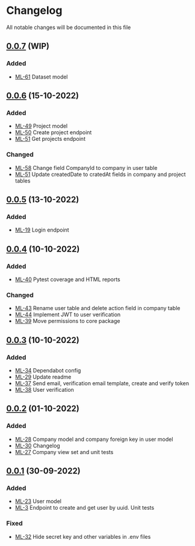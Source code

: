 # Changelog

All notable changes will be documented in this file

## [0.0.7](https://github.com/pablobascunana/youml-manager/compare/cd3a3b9...develop) (WIP)

### Added
*  [ML-61](https://youml.atlassian.net/browse/ML-61) Dataset model


## [0.0.6](https://github.com/pablobascunana/youml-manager/compare/34864f4...cd3a3b9) (15-10-2022)

### Added
*  [ML-49](https://youml.atlassian.net/browse/ML-49) Project model
*  [ML-50](https://youml.atlassian.net/browse/ML-50) Create project endpoint
*  [ML-51](https://youml.atlassian.net/browse/ML-51) Get projects endpoint


### Changed
*  [ML-58](https://youml.atlassian.net/browse/ML-58) Change field CompanyId to company in user table
*  [ML-51](https://youml.atlassian.net/browse/ML-51) Update createdDate to cratedAt fields in company and project tables


## [0.0.5](https://github.com/pablobascunana/youml-manager/compare/fdf8a8d...34864f4) (13-10-2022)

### Added
*  [ML-19](https://youml.atlassian.net/browse/ML-19) Login endpoint

## [0.0.4](https://github.com/pablobascunana/youml-manager/compare/3b365b1...fdf8a8d) (10-10-2022)

### Added
*  [ML-40](https://youml.atlassian.net/browse/ML-40) Pytest coverage and HTML reports

### Changed
*  [ML-43](https://youml.atlassian.net/browse/ML-43) Rename user table and delete action field in company table
*  [ML-44](https://youml.atlassian.net/browse/ML-44) Implement JWT to user verification
*  [ML-39](https://youml.atlassian.net/browse/ML-39) Move permissions to core package

## [0.0.3](https://github.com/pablobascunana/youml-manager/compare/fee5783...3b365b1) (10-10-2022)

### Added
*  [ML-34](https://youml.atlassian.net/browse/ML-34) Dependabot config
*  [ML-29](https://youml.atlassian.net/browse/ML-29) Update readme
*  [ML-37](https://youml.atlassian.net/browse/ML-37) Send email, verification email template, create and verify token
*  [ML-38](https://youml.atlassian.net/browse/ML-38) User verification

## [0.0.2](https://github.com/pablobascunana/youml-manager/compare/d34ac30...fee5783) (01-10-2022)

### Added
*  [ML-28](https://youml.atlassian.net/browse/ML-28) Company model and company foreign key in user model
*  [ML-30](https://youml.atlassian.net/browse/ML-30) Changelog
*  [ML-27](https://youml.atlassian.net/browse/ML-27) Company view set and unit tests

## [0.0.1](https://github.com/pablobascunana/youml-manager/compare/c607e63...d34ac30) (30-09-2022)

### Added
*  [ML-23](https://youml.atlassian.net/browse/ML-23) User model
*  [ML-3](https://youml.atlassian.net/browse/ML-3) Endpoint to create and get user by uuid. Unit tests

### Fixed
*  [ML-32](https://youml.atlassian.net/browse/ML-32) Hide secret key and other variables in .env files
